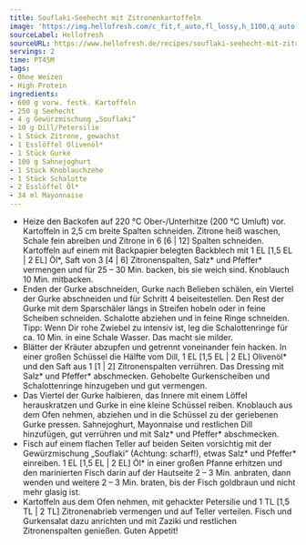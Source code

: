 ```yaml
---
title: Souflaki-Seehecht mit Zitronenkartoffeln
image: 'https://img.hellofresh.com/c_fit,f_auto,fl_lossy,h_1100,q_auto,w_2600/hellofresh_s3/image/souflaki-seehecht-mit-zitronenkartoffeln-03a34724.jpg'
sourceLabel: Hellofresh
sourceURL: https://www.hellofresh.de/recipes/souflaki-seehecht-mit-zitronenkartoffeln-632c3d23741f56b51b080857
servings: 2
time: PT45M
tags:
- Ohne Weizen
- High Protein
ingredients:
- 600 g vorw. festk. Kartoffeln
- 250 g Seehecht
- 4 g Gewürzmischung „Souflaki“
- 10 g Dill/Petersilie
- 1 Stück Zitrone, gewachst
- 1 Esslöffel Olivenöl*
- 1 Stück Gurke
- 100 g Sahnejoghurt
- 1 Stück Knoblauchzehe
- 1 Stück Schalotte
- 2 Esslöffel Öl*
- 34 ml Mayonnaise
---
```


- Heize den Backofen auf 220 °C Ober-/Unterhitze (200 °C Umluft) vor.  Kartoffeln in 2,5 cm breite Spalten schneiden.  Zitrone heiß waschen, Schale fein abreiben und Zitrone in 6 [6 | 12] Spalten schneiden.  Kartoffeln auf einem mit Backpapier belegten Backblech mit 1 EL [1,5 EL | 2 EL] Öl\*, Saft von 3 [4 | 6] Zitronenspalten, Salz\* und Pfeffer\* vermengen und für 25 – 30 Min. backen, bis sie weich sind.  Knoblauch 10 Min. mitbacken.
- Enden der Gurke abschneiden, Gurke nach Belieben schälen, ein Viertel der Gurke abschneiden und für Schritt 4 beiseitestellen. Den Rest der Gurke mit dem Sparschäler längs in Streifen hobeln oder in feine Scheiben schneiden.  Schalotte abziehen und in feine Ringe schneiden.  Tipp: Wenn Dir rohe Zwiebel zu intensiv ist, leg die Schalottenringe für ca. 10 Min. in eine Schale Wasser. Das macht sie milder.
- Blätter der Kräuter abzupfen und getrennt voneinander fein hacken.  In einer großen Schüssel die Hälfte vom Dill, 1 EL [1,5 EL | 2 EL] Olivenöl\* und den Saft aus 1 [1 | 2] Zitronenspalten verrühren. Das Dressing mit Salz\* und Pfeffer\* abschmecken. Gehobelte Gurkenscheiben und Schalottenringe hinzugeben und gut vermengen.
- Das Viertel der Gurke halbieren, das Innere mit einem Löffel herauskratzen und Gurke in eine kleine Schüssel reiben.  Knoblauch aus dem Ofen nehmen, abziehen und in die Schüssel zu der geriebenen Gurke pressen. Sahnejoghurt, Mayonnaise und restlichen Dill hinzufügen, gut verrühren und mit Salz\* und Pfeffer\* abschmecken.
- Fisch auf einem flachen Teller auf beiden Seiten vorsichtig mit der Gewürzmischung „Souflaki“ (Achtung: scharf!), etwas Salz\* und Pfeffer\* einreiben. 1 EL [1,5 EL | 2 EL] Öl\* in einer großen Pfanne erhitzen und den marinierten Fisch darin auf der Hautseite 2 – 3 Min. anbraten, dann wenden und weitere 2 – 3 Min. braten, bis der Fisch goldbraun und nicht mehr glasig ist.
- Kartoffeln aus dem Ofen nehmen, mit gehackter Petersilie und  1 TL [1,5﻿ TL | 2 TL]  Zitronenabrieb vermengen und auf Teller verteilen. Fisch und Gurkensalat dazu anrichten und mit Zaziki und restlichen Zitronenspalten genießen.  Guten Appetit!
